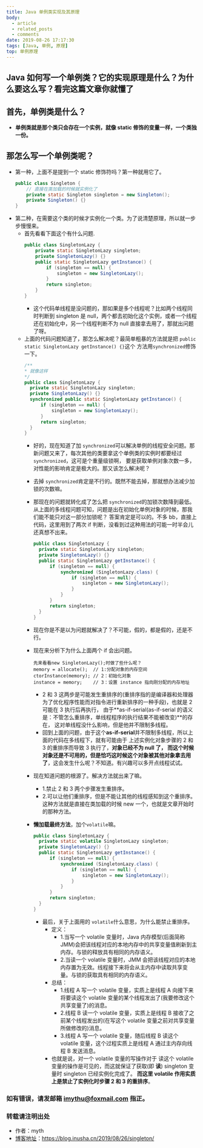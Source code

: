 ```yaml
---
title: Java 单例类实现及其原理
body:
  - article
  - related_posts
  - comments
date: 2019-08-26 17:17:30
tags: [Java, 单例, 原理]
top: 单例原理
---
```

## Java 如何写一个单例类？它的实现原理是什么？为什么要这么写？看完这篇文章你就懂了
<!-- more -->
## 首先，单例类是什么？
- **单例类就是那个类只会存在一个实例，就像 static 修饰的变量一样，一个类独一份。**

## 那怎么写一个单例类呢？
- 第一种，上面不是提到一个 static 修饰符吗？第一种就用它了。
    ```java
    public class Singleton {
        // 直接在类加载的时候就实例化了
        private static Singleton singleton = new Singleton();
        private Singleton() {}
    }
    ```
- 第二种，在需要这个类的时候才实例化一个类。为了说清楚原理，所以就一步步慢慢来。
    - 首先看看下面这个有什么问题.
        ```java
        public class SingletonLazy {
            private static SingletonLazy singleton;
            private SingletonLazy() {}
            public static SingletonLazy getInstance() {
                if (singleton == null) {
                    singleton = new SingletonLazy();
                }
                return singleton;
            }
        }
        ```
        - 这个代码单线程是没问题的，那如果是多个线程呢？比如两个线程同时判断到 singleton 是 null，两个都去初始化这个实例，或者一个线程还在初始化中，另一个线程判断不为 null 直接拿去用了，那就出问题了呀。
    - 上面的代码问题知道了，那怎么解决呢？最简单粗暴的方法就是把 ``public static SingletonLazy getInstance() {}``这个
    方法用``synchronized``修饰一下。
        ```java
        /**
        * 就像这样
        */
        public class SingletonLazy {
          private static SingletonLazy singleton;
          private SingletonLazy() {}
          synchronized public static SingletonLazy getInstance() {
              if (singleton == null) {
                  singleton = new SingletonLazy();
              }
              return singleton;
          }
        }
        ```
        -  好的，现在知道了加 ``synchronized``可以解决单例的线程安全问题。那新问题又来了，每次其他的类要拿这个单例类的实例时都要经过``synchronized``，这可是个重量级锁啊，
        要是获取单例对象次数一多，对性能的影响肯定是极大的。那又该怎么解决呢？
        - 去掉 ``synchronized``肯定是不行的。既然不能去掉，那就想办法减少加锁的次数嘛。
        - 那现在的问题就转化成了怎么把 ``synchronized``的加锁次数降到最低。从上面的多线程问题可知，问题是出在初始化单例对象的时候，那我们能不能只对这一部分加锁呢？
        答案肯定是可以的。不多 bb，直接上代码，这里用到了两次 if 判断，没看到过这种用法的可能一时半会儿还真想不出来。
            ```java
            public class SingletonLazy {
              private static SingletonLazy singleton;
              private SingletonLazy() {}
              public static SingletonLazy getInstance() {
                  if (singleton == null) {
                      synchronized (SingletonLazy.class) {
                          if (singleton == null) {
                              singleton = new SingletonLazy();
                          }
                      }
                  }
                  return singleton;
              }
            }
            ```
        - 现在你是不是以为问题就解决了？不可能，假的，都是假的，还是不行。

        - 现在来分析下为什么上面两个 if 会出问题。

            ```text
            先来看看new SingletonLazy();时做了些什么呢？
            memory = allocate();  // 1:分配对象的内存空间
            ctorInstance(memory); // 2：初始化对象
            instance = memory;    // 3：设置 instance 指向刚分配的内存地址
            ```
            - 2 和 3 这两步是可能发生重排序的(重排序指的是编译器和处理器为了优化程序性能而对指令进行重新排序的一种手段)，也就是 2 可能在 3 执行后再执行，
            由于**as-if-serial(as-if-serial 的语义是：不管怎么重排序，单线程程序的执行结果不能被改变)**的存在，
            这对单线程没什么影响，但是他并不限制多线程。
            - 回到上面的问题，由于这个**as-if-serial**并不限制多线程，所以上面的代码在多线程下，就有可能由于
            上述实例化对象步骤的 2 和 3 的重排序而导致 3 执行了，**对象已经不为 null 了，
            而这个时候对象还是不可用的，但是恰巧这时候这个对象被其他对象拿去用了**，这会发生什么呢？不知道。有兴趣可以多开点线程试试。
        - 现在知道问题的根源了。解决方法就出来了嘛。
            - 1.禁止 2 和 3 两个步骤发生重排序。
            - 2.可以让他们重排序，但是不能让其他的线程感知到这个重排序。这种方法就是直接在类加载的时候 new 一个，也就是文章开始时的那种方法。
        - **懒加载最终方法**，加个``volatile``嘛。
            ```java
            public class SingletonLazy {
              private static volatile SingletonLazy singleton;
              private SingletonLazy() {}
              public static SingletonLazy getInstance() {
                  if (singleton == null) {
                      synchronized (SingletonLazy.class) {
                          if (singleton == null) {
                              singleton = new SingletonLazy();
                          }
                      }
                  }
                  return singleton;
              }
            }
            ```
            - 最后，关于上面用的 ``volatile``什么意思，为什么能禁止重排序。
                - 定义：
                    - 1.当写一个 volatile 变量时，Java 内存模型(后面简称 JMM)会把该线程对应的本地内存中的共享变量值刷新到主内存。与锁的释放具有相同的内存语义。
                    - 2.当读一个 volatile 变量时，JMM 会把该线程对应的本地内存置为无效。线程接下来将会从主内存中读取共享变量。与锁的获取具有相同的内存语义。
                - 总结：
                    - 1.线程 A 写一个 volatile 变量，实质上是线程 A 向接下来将要读这个 volatile 变量的某个线程发出了(我要修改这个共享变量了)的消息。
                    - 2.线程 B 读一个 volatile 变量，实质上是线程 B 接收了之前某个线程发出的(在写这个 volatile 变量之前对共享变量所做修改的)消息。
                    - 3.线程 A 写一个 volatile 变量，随后线程 B 读这个 volatile 变量，这个过程实质上是线程 A 通过主内存向线程 B 发送消息。
                - 也就是说，对一个 volatile 变量的写操作对于 读这个 volatile 变量的操作是可见的，而这就保证了获取(即 **读**) singleton 变量时 singleton 已经实例化完成了。
                **而这里 volatile 作用实质上是禁止了实例化时步骤 2 和 3 的重排序**。

### 如有错误，请发邮箱 imythu@foxmail.com 指正。

### 转载请注明出处
- 作者：myth
- [博客地址](https://blog.inusha.cn/2019/08/26/singleton/)：https://blog.inusha.cn/2019/08/26/singleton/
